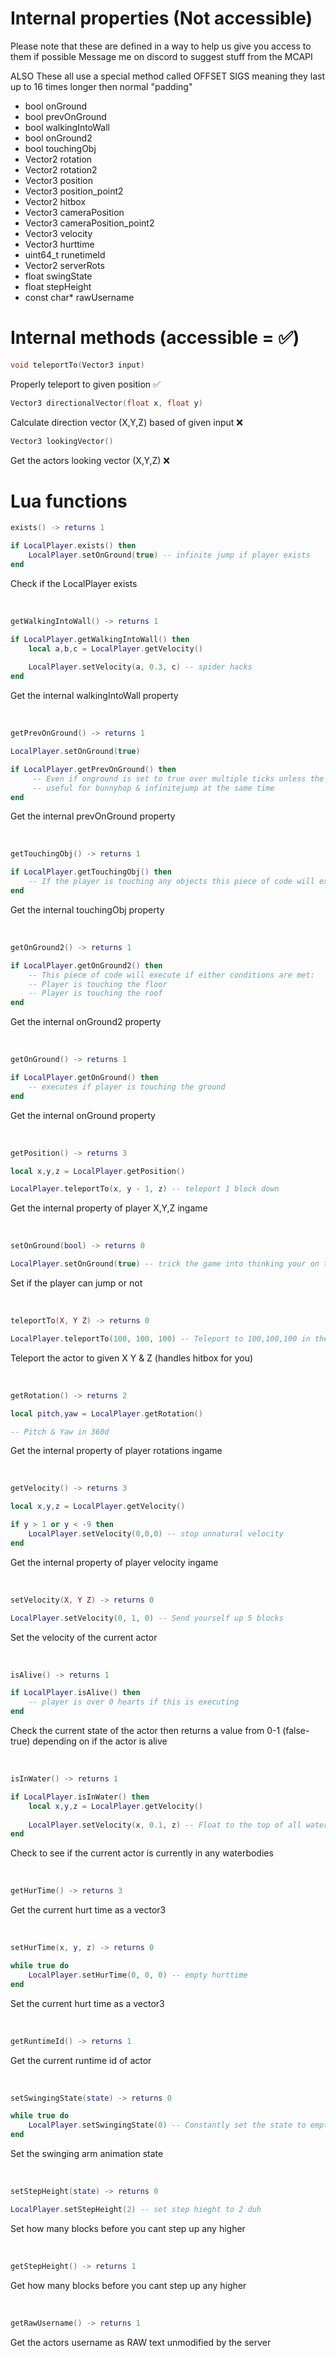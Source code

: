 # Internal properties (Not accessible)

Please note that these are defined in a way to help us give you access to them if possible
Message me on discord to suggest stuff from the MCAPI

ALSO These all use a special method called OFFSET SIGS meaning
they last up to 16 times longer then normal "padding"

- bool onGround
- bool prevOnGround
- bool walkingIntoWall
- bool onGround2
- bool touchingObj
- Vector2 rotation
- Vector2 rotation2
- Vector3 position
- Vector3 position_point2
- Vector2 hitbox
- Vector3 cameraPosition
- Vector3 cameraPosition_point2
- Vector3 velocity
- Vector3 hurttime
- uint64_t runetimeId
- Vector2 serverRots
- float swingState
- float stepHeight
- const char* rawUsername

# Internal methods (accessible = ✅)

```cpp
void teleportTo(Vector3 input)
```
Properly teleport to given position ✅

```cpp
Vector3 directionalVector(float x, float y)
```
Calculate direction vector (X,Y,Z) based of given input ❌

```cpp
Vector3 lookingVector()
```
Get the actors looking vector (X,Y,Z) ❌

# Lua functions

```lua
exists() -> returns 1
```
```lua
if LocalPlayer.exists() then
    LocalPlayer.setOnGround(true) -- infinite jump if player exists
end
```
Check if the LocalPlayer exists

<br/>

```lua
getWalkingIntoWall() -> returns 1
```
```lua
if LocalPlayer.getWalkingIntoWall() then
    local a,b,c = LocalPlayer.getVelocity()
    
    LocalPlayer.setVelocity(a, 0.3, c) -- spider hacks
end
```
Get the internal walkingIntoWall property

<br/>

```lua
getPrevOnGround() -> returns 1
```
```lua
LocalPlayer.setOnGround(true)

if LocalPlayer.getPrevOnGround() then
     -- Even if onground is set to true over multiple ticks unless the player is TRULY on the ground this will stay as false
     -- useful for bunnyhop & infinitejump at the same time
end
```
Get the internal prevOnGround property

<br/>

```lua
getTouchingObj() -> returns 1
```
```lua
if LocalPlayer.getTouchingObj() then
    -- If the player is touching any objects this piece of code will execute
end
```
Get the internal touchingObj property

<br/>

```lua
getOnGround2() -> returns 1
```
```lua
if LocalPlayer.getOnGround2() then
    -- This piece of code will execute if either conditions are met:
    -- Player is touching the floor
    -- Player is touching the roof
end
```
Get the internal onGround2 property

<br/>

```lua
getOnGround() -> returns 1
```
```lua
if LocalPlayer.getOnGround() then
    -- executes if player is touching the ground
end
```
Get the internal onGround property

<br/>

```lua
getPosition() -> returns 3
```
```lua
local x,y,z = LocalPlayer.getPosition()

LocalPlayer.teleportTo(x, y - 1, z) -- teleport 1 block down
```
Get the internal property of player X,Y,Z ingame

<br/>

```lua
setOnGround(bool) -> returns 0
```
```lua
LocalPlayer.setOnGround(true) -- trick the game into thinking your on the ground even if your not
```
Set if the player can jump or not

<br/>

```lua
teleportTo(X, Y Z) -> returns 0
```
```lua
LocalPlayer.teleportTo(100, 100, 100) -- Teleport to 100,100,100 in the world
```
Teleport the actor to given X Y & Z (handles hitbox for you)

<br/>

```lua
getRotation() -> returns 2
```
```lua
local pitch,yaw = LocalPlayer.getRotation()

-- Pitch & Yaw in 360d
```
Get the internal property of player rotations ingame

<br/>

```lua
getVelocity() -> returns 3
```
```lua
local x,y,z = LocalPlayer.getVelocity()

if y > 1 or y < -9 then
    LocalPlayer.setVelocity(0,0,0) -- stop unnatural velocity
end
```
Get the internal property of player velocity ingame

<br/>

```lua
setVelocity(X, Y Z) -> returns 0
```
```lua
LocalPlayer.setVelocity(0, 1, 0) -- Send yourself up 5 blocks 
```
Set the velocity of the current actor

<br/>

```lua
isAlive() -> returns 1
```
```lua
if LocalPlayer.isAlive() then
    -- player is over 0 hearts if this is executing
end
```
Check the current state of the actor then returns a value from 0-1 (false-true) depending on if the actor is alive

<br/>

```lua
isInWater() -> returns 1
```
```lua
if LocalPlayer.isInWater() then
    local x,y,z = LocalPlayer.getVelocity()
    
    LocalPlayer.setVelocity(x, 0.1, z) -- Float to the top of all waterbodies (Excluding lava)
end
```
Check to see if the current actor is currently in any waterbodies

<br/>

```lua
getHurTime() -> returns 3
```
Get the current hurt time as a vector3

<br/>

```lua
setHurTime(x, y, z) -> returns 0
```
```lua
while true do
    LocalPlayer.setHurTime(0, 0, 0) -- empty hurttime
end
```
Set the current hurt time as a vector3

<br/>

```lua
getRuntimeId() -> returns 1
```
Get the current runtime id of actor

<br/>

```lua
setSwingingState(state) -> returns 0
```
```lua
while true do
    LocalPlayer.setSwingingState(0) -- Constantly set the state to empty
end
```
Set the swinging arm animation state

<br/>

```lua
setStepHeight(state) -> returns 0
```
```lua
LocalPlayer.setStepHeight(2) -- set step hieght to 2 duh
```
Set how many blocks before you cant step up any higher

<br/>

```lua
getStepHeight() -> returns 1
```
Get how many blocks before you cant step up any higher

<br/>

```lua
getRawUsername() -> returns 1
```
Get the actors username as RAW text unmodified by the server
